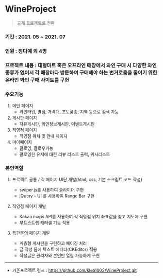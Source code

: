 # WineProject 
> 공개 프로젝트로 전환
### 기간 : 2021. 05 ~ 2021. 07
### 인원 : 정다예 외 4명
### 프로젝트 내용 : 대형마트 혹은 오프라인 매장에서 와인 구매 시 다양한 와인 종류가 없어서 각 매장마다 방문하여 구매해야 하는 번거로움을 줄이기 위한 온라인 와인 구매 사이트를 구현

### 주요기능
1. 메인 페이지
   - 와인타입, 별점, 가격대, 포도품종, 지역 등으로 검색 가능
2. 게시판 페이지
   - 자유게시판, 와인정보게시판, 이벤트게시판
3. 직영점 페이지 
   - 직영점 위치 및 안내 페이지
4. 마이페이지
   - 팔로잉, 팔로우기능 
   - 팔로잉한 유저에 대한 리뷰 리스트 출력, 위시리스트

### 본인역할
1. 프로젝트 공통 / 각 페이지 UI단 개발(html, css, 기본 스크립트 코드 작성)
   - swiper.js를 사용하여 슬라이더 구현
   - jQuery – UI 를 사용하여 Range Bar 구현 

2. 직영점 페이지 개발
   - Kakao maps API를 사용하여 각 직영점 위치 좌표값을 찾고 지도에 구현
   - 부트스트랩 캐러셀 기능 적용

3. 특판문의 페이지 개발
   - 계층형 게시판을 구현하고 페이징 처리
   - 글 작성 폼에 텍스트 에디터(CKEditor) 적용
   - 작성글은 관리자와 본인만 열람 가능하게 구현

***
* 기존프로젝트 링크 : https://github.com/klea1003/WineProject.git
